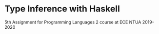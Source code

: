 # Type Inference with Haskell
5th Assignment for Programming Languages 2 course at ECE NTUA 2019-2020
